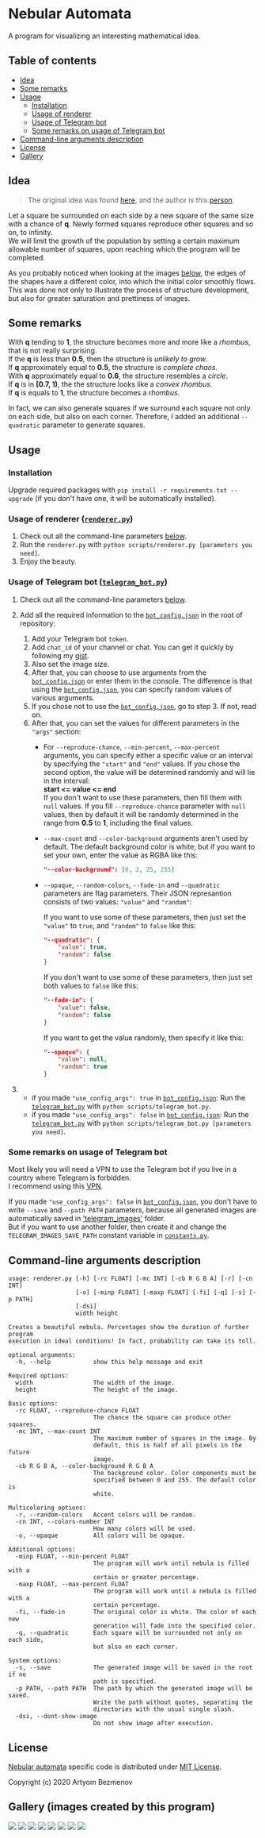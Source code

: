 # Nebular Automata
A program for visualizing an interesting mathematical idea.

## Table of contents
- [Idea](#idea)
- [Some remarks](#some-remarks)
- [Usage](#usage)
  + [Installation](#installation)
  + [Usage of renderer](#usage-of-renderer-rendererpy)
  + [Usage of Telegram bot](#usage-of-telegram-bot-telegram_botpy)
  + [Some remarks on usage of Telegram bot](#some-remarks-on-usage-of-telegram-bot)
- [Command-line arguments description](#command-line-arguments-description)
- [License](#license)
- [Gallery](#gallery-images-created-by-this-program)

## Idea
>The original idea was found [here](https://vk.com/math_dosug?w=wall-149993556_46382), and the author is this [person](https://vk.com/id504076319).

Let a square be surrounded on each side by a new square of the same size with a chance of **q**. Newly formed squares reproduce other squares and so on, to infinity.  
We will limit the growth of the population by setting a certain maximum allowable number of squares, upon reaching which the program will be completed.

As you probably noticed when looking at the images [below](#gallery-images-created-by-this-program), the edges of the shapes have a different color, into which the initial color smoothly flows. This was done not only to illustrate the process of structure development, but also for greater saturation and prettiness of images.

## Some remarks
With **q** tending to **1**, the structure becomes more and more like a *rhombus*, that is not really surprising.  
If the **q** is less than **0.5**, then the structure is *unlikely to grow*.  
If **q** approximately equal to **0.5**, the structure is *complete chaos*.  
With **q** approximately equal to **0.6**, the structure resembles a *circle*.  
If **q** is in **\[0.7, 1)**, the the structure looks like a *convex rhombus*.  
If **q** is equals to **1**, the structure becomes a *rhombus*.

In fact, we can also generate squares if we surround each square not only on each side, but also on each corner. Therefore, I added an additional `--quadratic` parameter to generate squares.

## Usage

### Installation
Upgrade required packages with `pip install -r requirements.txt --upgrade` (if you don't have one, it will be automatically installed).

### Usage of renderer ([`renderer.py`](scripts/renderer.py))
1. Check out all the command-line parameters [below](#command-line-arguments-description).
2. Run the `renderer.py` with `python scripts/renderer.py [parameters you need]`.
3. Enjoy the beauty.

### Usage of Telegram bot ([`telegram_bot.py`](scripts/telegram_bot.py))
1. Check out all the command-line parameters [below](#command-line-arguments-description).
2. Add all the required information to the [`bot_config.json`](configs/bot_config.json) in the root of repository:

    1) Add your Telegram bot `token`.
    2) Add `chat_id` of your channel or chat. You can get it quickly by following my [gist](https://gist.github.com/8nhuman8/25f98c5e4b33d47a54cd510da221f309).
    3) Also set the image size.
    4) After that, you can choose to use arguments from the [`bot_config.json`](configs/bot_config.json) or enter them in the console. The difference is that using the [`bot_config.json`](configs/bot_config.json), you can specify random values of various arguments.
    5) If you chose not to use the [`bot_config.json`](configs/bot_config.json), go to step 3. If not, read on.
    6) After that, you can set the values for different parameters in the `"args"` section:
       * For `--reproduce-chance`, `--min-percent`, `--max-percent` arguments, you can specify either a specific value or an interval by specifying the `"start"` and `"end"` values. If you chose the second option, the value will be determined randomly and will lie in the interval:  
         **start <= value <= end**  
         If you don't want to use these parameters, then fill them with `null` values. If you fill `--reproduce-chance` parameter with `null` values, then by default it will be randomly determined in the range from **0.5** to **1**, including the final values.
       * `--max-count` and `--color-background` arguments aren't used by default. The default background color is white, but if you want to set your own, enter the value as RGBA like this:
         ```json
         "--color-background": [0, 2, 25, 255]
         ```
       * `--opaque`, `--random-colors`, `--fade-in` and `--quadratic` parameters are flag parameters. Their JSON represantion consists of two values: `"value"` and `"random"`:

         If you want to use some of these parameters, then just set the `"value"` to `true`, and `"random"` to `false` like this:
         ```json
         "--quadratic": {
             "value": true,
             "random": false
         }

         ```
         If you don't want to use some of these parameters, then just set both values to `false` like this:
         ```json
         "--fade-in": {
             "value": false,
             "random": false
         }

         ```
         If you want to get the value randomly, then specify it like this:
         ```json
         "--opaque": {
             "value": null,
             "random": true
         }
         ```

3.  * if you made `"use_config_args": true` in [`bot_config.json`](configs/bot_config.json): Run the [`telegram_bot.py`](scripts/telegram_bot.py) with `python scripts/telegram_bot.py`.
    * if you made `"use_config_args": false` in [`bot_config.json`](configs/bot_config.json): Run the [`telegram_bot.py`](scripts/telegram_bot.py) with `python scripts/telegram_bot.py [parameters you need]`.

### Some remarks on usage of Telegram bot
Most likely you will need a VPN to use the Telegram bot if you live in a country where Telegram is forbidden.  
I recommend using this [VPN](https://windscribe.com).

If you made `"use_config_args": false` in [`bot_config.json`](configs/bot_config.json), you don't have to write `--save` and `--path PATH` parameters, because all generated images are automatically saved in ['telegram_images'](telegram_images/) folder.  
But if you want to use another folder, then create it and change the `TELEGRAM_IMAGES_SAVE_PATH` constant variable in [`constants.py`](scripts/constants.py).

## Command-line arguments description
```
usage: renderer.py [-h] [-rc FLOAT] [-mc INT] [-cb R G B A] [-r] [-cn INT]
                   [-o] [-minp FLOAT] [-maxp FLOAT] [-fi] [-q] [-s] [-p PATH]
                   [-dsi]
                   width height

Creates a beautiful nebula. Percentages show the duration of further program
execution in ideal conditions! In fact, probability can take its toll.

optional arguments:
  -h, --help            show this help message and exit

Required options:
  width                 The width of the image.
  height                The height of the image.

Basic options:
  -rc FLOAT, --reproduce-chance FLOAT
                        The chance the square can produce other squares.
  -mc INT, --max-count INT
                        The maximum number of squares in the image. By
                        default, this is half of all pixels in the future
                        image.
  -cb R G B A, --color-background R G B A
                        The background color. Color components must be
                        specified between 0 and 255. The default color is
                        white.

Multicoloring options:
  -r, --random-colors   Accent colors will be random.
  -cn INT, --colors-number INT
                        How many colors will be used.
  -o, --opaque          All colors will be opaque.

Additional options:
  -minp FLOAT, --min-percent FLOAT
                        The program will work until nebula is filled with a
                        certain or greater percentage.
  -maxp FLOAT, --max-percent FLOAT
                        The program will work until a nebula is filled with a
                        certain percentage.
  -fi, --fade-in        The original color is white. The color of each new
                        generation will fade into the specified color.
  -q, --quadratic       Each square will be surrounded not only on each side,
                        but also on each corner.

System options:
  -s, --save            The generated image will be saved in the root if no
                        path is specified.
  -p PATH, --path PATH  The path by which the generated image will be saved.
                        Write the path without quotes, separating the
                        directories with the usual single slash.
  -dsi, --dont-show-image
                        Do not show image after execution.
```

## License
[Nebular automata](https://github.com/8nhuman8/nebular-automata) specific code is distributed under [MIT License](LICENSE).

Copyright (c) 2020 Artyom Bezmenov

## Gallery (images created by this program)
![](gallery/1.png)
![](gallery/2.png)
![](gallery/3.png)
![](gallery/4.png)
![](gallery/5.png)
![](gallery/6.png)
![](gallery/7.png)
![](gallery/8.png)
